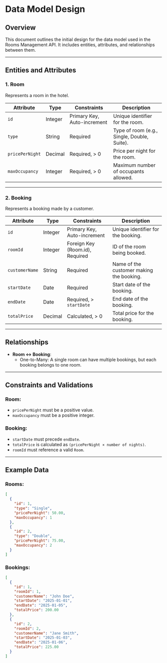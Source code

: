 # Data Model Design

## Overview
This document outlines the initial design for the data model used in the Rooms Management API. It includes entities, attributes, and relationships between them.

---

## Entities and Attributes

### 1. **Room**
Represents a room in the hotel.

| Attribute       | Type       | Constraints                     | Description                                    |
|-----------------|------------|---------------------------------|------------------------------------------------|
| `id`           | Integer    | Primary Key, Auto-increment     | Unique identifier for the room.               |
| `type`         | String     | Required                        | Type of room (e.g., Single, Double, Suite).   |
| `pricePerNight`| Decimal    | Required, > 0                   | Price per night for the room.                 |
| `maxOccupancy` | Integer    | Required, > 0                   | Maximum number of occupants allowed.          |

---

### 2. **Booking**
Represents a booking made by a customer.

| Attribute       | Type       | Constraints                     | Description                                    |
|-----------------|------------|---------------------------------|------------------------------------------------|
| `id`           | Integer    | Primary Key, Auto-increment     | Unique identifier for the booking.            |
| `roomId`       | Integer    | Foreign Key (Room.id), Required | ID of the room being booked.                  |
| `customerName` | String     | Required                        | Name of the customer making the booking.      |
| `startDate`    | Date       | Required                        | Start date of the booking.                    |
| `endDate`      | Date       | Required, > `startDate`         | End date of the booking.                      |
| `totalPrice`   | Decimal    | Calculated, > 0                 | Total price for the booking.                  |

---

## Relationships

- **Room ↔ Booking**:
  - One-to-Many: A single room can have multiple bookings, but each booking belongs to one room.

---

## Constraints and Validations

### Room:
- `pricePerNight` must be a positive value.
- `maxOccupancy` must be a positive integer.

### Booking:
- `startDate` must precede `endDate`.
- `totalPrice` is calculated as `(pricePerNight × number of nights)`.
- `roomId` must reference a valid `Room`.

---

## Example Data

### Rooms:
```json
[
  {
    "id": 1,
    "type": "Single",
    "pricePerNight": 50.00,
    "maxOccupancy": 1
  },
  {
    "id": 2,
    "type": "Double",
    "pricePerNight": 75.00,
    "maxOccupancy": 2
  }
]
```

### Bookings:
```json
[
  {
    "id": 1,
    "roomId": 1,
    "customerName": "John Doe",
    "startDate": "2025-01-01",
    "endDate": "2025-01-05",
    "totalPrice": 200.00
  },
  {
    "id": 2,
    "roomId": 2,
    "customerName": "Jane Smith",
    "startDate": "2025-01-03",
    "endDate": "2025-01-06",
    "totalPrice": 225.00
  }
]
